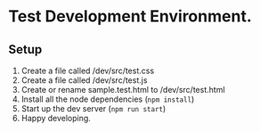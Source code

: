 # Test Development Environment.

## Setup

1. Create a file called /dev/src/test.css
2. Create a file called /dev/src/test.js
3. Create or rename sample.test.html to /dev/src/test.html
4. Install all the node dependencies (`npm install`)
5. Start up the dev server (`npm run start`)
6. Happy developing.
